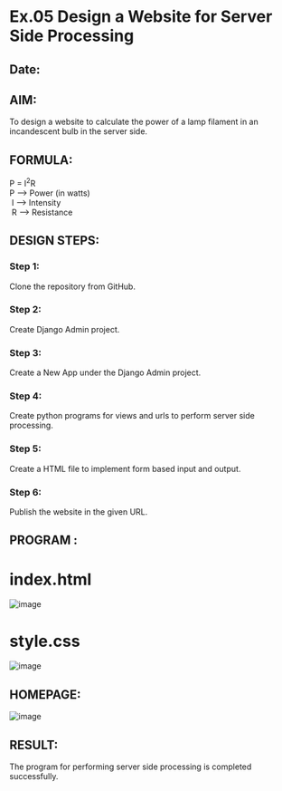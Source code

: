# Ex.05 Design a Website for Server Side Processing
## Date:

## AIM:
 To design a website to calculate the power of a lamp filament in an incandescent bulb in the server side. 


## FORMULA:
P = I<sup>2</sup>R
<br> P --> Power (in watts)
<br> I --> Intensity
<br> R --> Resistance

## DESIGN STEPS:

### Step 1:
Clone the repository from GitHub.

### Step 2:
Create Django Admin project.

### Step 3:
Create a New App under the Django Admin project.

### Step 4:
Create python programs for views and urls to perform server side processing.

### Step 5:
Create a HTML file to implement form based input and output.

### Step 6:
Publish the website in the given URL.

## PROGRAM :
# index.html
![image](https://github.com/user-attachments/assets/7f8c10c4-aeef-447b-9a4b-cf334b687ebf)
# style.css
![image](https://github.com/user-attachments/assets/7abdb71a-3c87-4171-8718-c94e93ce8c9d)


## HOMEPAGE:
![image](https://github.com/user-attachments/assets/031673a8-ae0b-49b8-81a1-ce69eb97485c)



## RESULT:
The program for performing server side processing is completed successfully.
